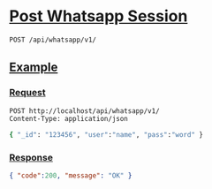 # [Post Whatsapp Session]()

```bash
POST /api/whatsapp/v1/
```

## [Example]()

### [Request]()

```bash
POST http://localhost/api/whatsapp/v1/
Content-Type: application/json

{ "_id": "123456", "user":"name", "pass":"word" }
```

### [Response]()

```json
{ "code":200, "message": "OK" }
```